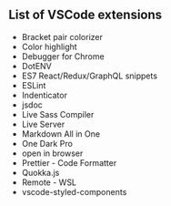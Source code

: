 ## List of VSCode extensions

- Bracket pair colorizer
- Color highlight
- Debugger for Chrome
- DotENV
- ES7 React/Redux/GraphQL snippets
- ESLint
- Indenticator
- jsdoc
- Live Sass Compiler
- Live Server
- Markdown All in One
- One Dark Pro
- open in browser
- Prettier - Code Formatter
- Quokka.js
- Remote - WSL
- vscode-styled-components
